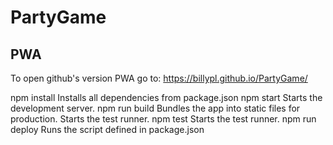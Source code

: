 # PartyGame

## PWA
To open github's version PWA go to: https://billypl.github.io/PartyGame/

npm install
	Installs all dependencies from package.json
npm start
	Starts the development server.
npm run build
	Bundles the app into static files for production.
	Starts the test runner.
npm test
	Starts the test runner.
npm run deploy
	Runs the script defined in package.json


